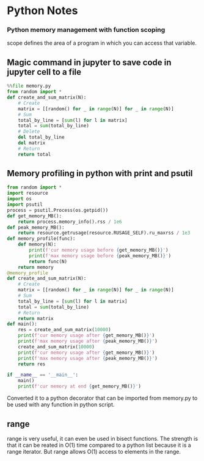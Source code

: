 # Python Notes

### Python memory management with function scoping

scope defines the area of a program in which you can access that variable.

## Magic command in jupyter to save code in jupyter cell to a file

```py
%%file memory.py
from random import *
def create_and_sum_matrix(N):
    # Create
    matrix = [[random() for _ in range(N)] for _ in range(N)]
    # Sum
    total_by_line = [sum(l) for l in matrix]
    total = sum(total_by_line)
    # Delete
    del total_by_line
    del matrix
    # Return
    return total
```

## Memory profiling in python with print and psutil

```py
from random import *
import resource
import os
import psutil
process = psutil.Process(os.getpid())
def get_memory_MB():
    return process.memory_info().rss / 1e6
def peak_memory_MB():
    return resource.getrusage(resource.RUSAGE_SELF).ru_maxrss / 1e3
def memory_profile(func):
    def memory(N):
        print(f'cur memory usage before {get_memory_MB()}')
        print(f'max memory usage before {peak_memory_MB()}')
        return func(N)
    return memory
@memory_profile
def create_and_sum_matrix(N):
    # Create
    matrix = [[random() for _ in range(N)] for _ in range(N)]
    # Sum
    total_by_line = [sum(l) for l in matrix]
    total = sum(total_by_line)
    # Return
    return matrix
def main():
    res = create_and_sum_matrix(10000)
    print(f'cur memory usage after {get_memory_MB()}')
    print(f'max memory usage after {peak_memory_MB()}')
    create_and_sum_matrix(10000)
    print(f'cur memory usage after {get_memory_MB()}')
    print(f'max memory usage after {peak_memory_MB()}')
    return res

if __name__ == '__main__':
    main()
    print(f'cur memory at end {get_memory_MB()}')
```

Converted it to a python decorator that can be imported from memory.py to be used with any function in python script. 

## range 

range is very useful, it can even be used in bisect functions.  The strength is that it can be reated in O(1) time compared to a python list because it is a range iterator.
But range allows O(1) access to elements in the range.